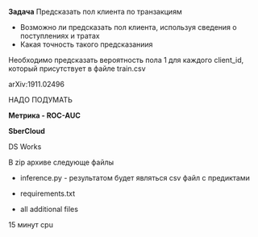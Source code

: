 **Задача**
Предсказать пол клиента по транзакциям

- Возможно ли предсказать пол клиента, используя сведения о поступлениях и тратах
- Какая точность такого предсказаниия

Необходимо предсказать вероятность пола 1 для каждого client_id, который присутствует в файле train.csv

arXiv:1911.02496

НАДО ПОДУМАТЬ

**Метрика - ROC-AUC**

**SberCloud**

DS Works

В zip архиве следующе файлы
- inference.py - результатом будет являться csv файл с предиктами  

- requirements.txt

- all additional files 

15 минут cpu
